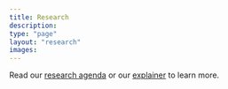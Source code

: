 ```yaml
---
title: Research
description:
type: "page"
layout: "research"
images: 
---
```


Read our [research agenda](/research-agenda) or our [explainer](/explainer) to learn more.